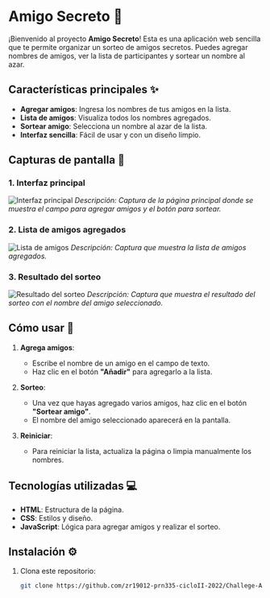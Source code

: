 # Amigo Secreto 🎁

¡Bienvenido al proyecto **Amigo Secreto**! Esta es una aplicación web sencilla que te permite organizar un sorteo de amigos secretos. Puedes agregar nombres de amigos, ver la lista de participantes y sortear un nombre al azar.

## Características principales ✨

- **Agregar amigos**: Ingresa los nombres de tus amigos en la lista.
- **Lista de amigos**: Visualiza todos los nombres agregados.
- **Sortear amigo**: Selecciona un nombre al azar de la lista.
- **Interfaz sencilla**: Fácil de usar y con un diseño limpio.

## Capturas de pantalla 📸

### 1. Interfaz principal
![Interfaz principal](screenshots/main-interface.png)
_Descripción: Captura de la página principal donde se muestra el campo para agregar amigos y el botón para sortear._

### 2. Lista de amigos agregados
![Lista de amigos](screenshots/friends-list.png)
_Descripción: Captura que muestra la lista de amigos agregados._

### 3. Resultado del sorteo
![Resultado del sorteo](screenshots/draw-result.png)
_Descripción: Captura que muestra el resultado del sorteo con el nombre del amigo seleccionado._

## Cómo usar 🚀

1. **Agrega amigos**:
   - Escribe el nombre de un amigo en el campo de texto.
   - Haz clic en el botón **"Añadir"** para agregarlo a la lista.

2. **Sorteo**:
   - Una vez que hayas agregado varios amigos, haz clic en el botón **"Sortear amigo"**.
   - El nombre del amigo seleccionado aparecerá en la pantalla.

3. **Reiniciar**:
   - Para reiniciar la lista, actualiza la página o limpia manualmente los nombres.

## Tecnologías utilizadas 💻

- **HTML**: Estructura de la página.
- **CSS**: Estilos y diseño.
- **JavaScript**: Lógica para agregar amigos y realizar el sorteo.

## Instalación ⚙️

1. Clona este repositorio:
   ```bash
   git clone https://github.com/zr19012-prn335-cicloII-2022/Challege-Amigo-Secreto-AuraLatam-G8/tree/main
